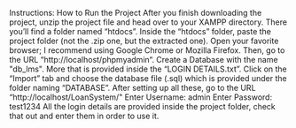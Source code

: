 Instructions: How to Run the Project
After you finish downloading the project, unzip the project file and head over to your XAMPP directory. 
There you’ll find a folder named “htdocs”. 
Inside the “htdocs” folder, paste the project folder (not the .zip one, but the extracted one).
Open your favorite browser; I recommend using Google Chrome or Mozilla Firefox. 
Then, go to the URL “http://localhost/phpmyadmin“. Create a Database with the name "db_lms". More that is provided inside the “LOGIN DETAILS.txt”. 
Click on the “Import” tab and choose the database file (.sql) which is provided under the folder naming “DATABASE”. 
After setting up all these, go to the URL “http://localhost/LoanSystem/" 
Enter Username: admin Enter Password: test1234 
All the login details are provided inside the project folder, check that out and enter them in order to use it.
